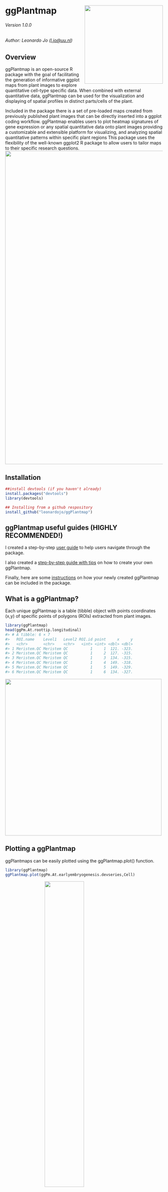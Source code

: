 
# ggPlantmap <img src="man/figures/hex.png" align="right" height="250"/>

###### Version 1.0.0

###### Author: Leonardo Jo (<l.jo@uu.nl>)

<!-- badges: start -->
<!-- badges: end -->

## Overview

ggPlantmap is an open-source R package with the goal of facilitating the
generation of informative ggplot maps from plant images to explore
quantitative cell-type specific data. When combined with external
quantitative data, ggPlantmap can be used for the visualization and
displaying of spatial profiles in distinct parts/cells of the plant.

Included in the package there is a set of pre-loaded maps created from
previously published plant images that can be directly inserted into a
ggplot coding workflow. ggPlantmap enables users to plot heatmap
signatures of gene expression or any spatial quantitative data onto
plant images providing a customizable and extensible platform for
visualizing, and analyzing spatial quantitative patterns within specific
plant regions This package uses the flexibility of the well-known
ggplot2 R package to allow users to tailor maps to their specific
research questions.
<img src="man/figures/ggPlantmap.example.jpg" align="center" width="1000"/>

## Installation

``` r
##install devtools (if you haven't already)
install.packages("devtools")
library(devtools)

## Installing from a github respository
install_github("leonardojo/ggPlantmap")
```

## ggPlantmap useful guides (HIGHLY RECOMMENDED!)

I created a step-by-step [user
guide](https://github.com/leonardojo/ggPlantmap/blob/main/ggPlantmap.userguide.md)
to help users navigate through the package.

I also created a [step-by-step guide with
tips](https://github.com/leonardojo/ggPlantmap/blob/main/TutorialforXMLfile.pdf)
on how to create your own ggPlantmap.

Finally, here are some
[instructions](github.com/leonardojo/ggPlantmap/contributetoggPlantmap.md)
on how your newly created ggPlantmap can be included in the package.

## What is a ggPlantmap?

Each unique ggPlantmap is a table (tibble) object with points
coordinates (x,y) of specific points of polygons (ROIs) extracted from
plant images.

``` r
library(ggPlantmap)
head(ggPm.At.roottip.longitudinal)
#> # A tibble: 6 × 7
#>   ROI.name    Level1   Level2 ROI.id point     x     y
#>   <chr>       <chr>    <chr>   <int> <int> <dbl> <dbl>
#> 1 Meristem.QC Meristem QC          1     1  121. -323.
#> 2 Meristem.QC Meristem QC          1     2  127. -315.
#> 3 Meristem.QC Meristem QC          1     3  134. -315.
#> 4 Meristem.QC Meristem QC          1     4  149. -318.
#> 5 Meristem.QC Meristem QC          1     5  149. -329.
#> 6 Meristem.QC Meristem QC          1     6  134. -327.
```

<img src="man/figures/guide/Slide6.JPG" align="center" height="500"/>

## Plotting a ggPlantmap

ggPlantmaps can be easily plotted using the ggPlantmap.plot() function.

``` r
library(ggPlantmap)
ggPlantmap.plot(ggPm.At.earlyembryogenesis.devseries,Cell)
```

<img src="man/figures/README-unnamed-chunk-4-1.png" width="50%" style="display: block; margin: auto;" />

``` r
ggPlantmap.plot(ggPm.At.roottip.longitudinal,Level1)
```

<img src="man/figures/README-unnamed-chunk-4-2.png" width="50%" style="display: block; margin: auto;" />

## Pre-loaded ggPlantmaps

The package contain a series of pre-loaded ggPlantmaps created from
previously published plant images. I hope to update the package with the
contribution of the plant research community.

``` r
library(ggPlantmap)
ggPm.summary
#> # A tibble: 16 × 9
#>    ggPlantmap.name   Species Tissue Type  Descr…¹ Layers Image…² Made.by Conta…³
#>    <chr>             <chr>   <chr>  <chr> <chr>   <chr>  <chr>   <chr>   <chr>  
#>  1 ggPm.At.roottip.… Arabid… root   cros… Cross-… Cells  https:… Leonar… jo.leo…
#>  2 ggPm.At.roottip.… Arabid… root   long… Longit… Cells  https:… Leonar… jo.leo…
#>  3 ggPm.At.3weekros… Arabid… roset… top … Top vi… Leaves https:… Leonar… jo.leo…
#>  4 ggPm.At.leafepid… Arabid… leaf … top … Top vi… Cells  https:… Leonar… jo.leo…
#>  5 ggPm.At.leaf.cro… Arabid… leaves cros… Cross-… Cells  https:… Leonar… jo.leo…
#>  6 ggPm.At.seed.dev… Arabid… seed   deve… Diagra… Cells… https:… Leonar… jo.leo…
#>  7 ggPm.At.earlyemb… Arabid… embryo deve… Diagra… Cells… https:… Leonar… jo.leo…
#>  8 ggPm.At.shootape… Arabid… shoot… long… Diagra… Layer… https:… Leonar… jo.leo…
#>  9 ggPm.At.inflores… Arabid… inflo… cros… Cross-… Cells  https:… Leonar… jo.leo…
#> 10 ggPm.Sl.root.cro… Solanu… root   cros… Cross-… Cells  https:… Leonar… jo.leo…
#> 11 ggPm.At.leaf.top… Arabid… leaf   top … Top vi… Leaves http:/… Leonar… jo.leo…
#> 12 ggPm.At.rootelon… Arabid… root … long… Longit… Cells  https:… Leonar… jo.leo…
#> 13 ggPm.At.rootmatu… Arabid… root … cros… Cross-… Cells  https:… Leonar… jo.leo…
#> 14 ggPm.At.flower.d… Arabid… flower diag… Diagra… Tissu… Taiz, … Leonar… jo.leo…
#> 15 ggPm.At.lateralr… Arabid… later… deve… Diagra… Cells… https:… Leonar… jo.leo…
#> 16 ggPm.Ms.root.cro… Medica… root   cros… Cross-… Cells  Unpubl… Leonar… jo.leo…
#> # … with abbreviated variable names ¹​Description, ²​Image.Reference,
#> #   ³​Contact.Info
```

<img src="man/figures/ggPm.someexamples.jpg" align="center" height="500"/>

## Color mapping

These maps can be easily loaded into a ggplot coding environment and
their color mapping changed based on the distinct layer classification
of each ggPlantmap.

<img src="man/figures/README-unnamed-chunk-6-1.png" width="50%" style="display: block; margin: auto;" />

<img src="man/figures/README-unnamed-chunk-7-1.png" width="50%" style="display: block; margin: auto;" />

## Overlaying external quantitative data into a ggPlantmap

With ggPlantmap you can overlay quantitative data into your ggPlantmap
to visualize it as sort of a heatmap. To do so, you will need another
table that contains quantitative data attributed to your ROIs.
<img src="man/figures/guide/Slide7.JPG" align="center" width="1200"/><br />

This approach can be very helpful for R Shiny app developers to create
web interactive tools to visualize quantitative data in plant cell or
structures.

Some examples of heatmaps generated from available published data:
<img src="man/figures/README-Slide2.PNG" align="center" width="1000"/><br />
<img src="man/figures/README-Slide3.PNG" align="center" width="1000"/><br />

## Is ggPlantmap only usefull for molecular expression data?

Not at all. ggPlantmap can also be used to produce many other type of
plots. Essentially anything that you can trace, you can create! Be
creative! I hope to build a community where people explore the usage of
ggPlantmap for the communication of Plant science.

<img src="man/figures/README-Slide4.PNG" align="center" width="1000"/><br />

## How can I create my own ggPlantmap?

The principle of creating a ggPlantmap is fairly simple. We generate a
list of ROIs (region of interests) in the Icy open-source software
(<https://icy.bioimageanalysis.org/>) from any plant image. These ROIs
are saved as XML files and later be converted into ggPlantmaps with the
XML.to.ggPlantmap() function. [We created step-by-step guide with
tips](https://github.com/leonardojo/ggPlantmap/blob/main/TutorialforXMLfile.pdf)
on how to generate xml images from plant images.

<img src="man/figures/README-Slide1.PNG" align="center" width="800"/>

``` r
new.ggPlantmap <- XML.to.ggPlantmap("data/ggPm.sample.xml")
ggPlantmap.plot(new.ggPlantmap,ROI.name)
```

<img src="man/figures/README-unnamed-chunk-8-1.png" width="50%" />

## Can my ggPlantmap be included in the package?

YES!!! Any Plant map can be included in the package. Here are some
[instructions](github.com/leonardojo/ggPlantmap/contributetoggPlantmap.md)
on how your newly created ggPlantmap can be included in the package.

If you create one, please email me (<l.jo@uu.nl>) your ggPlantmap as
tab-delimited table and I’ll make sure to include in the package. You
will be credited and your information will be displayed in the summary
file. I really hope this becomes an organic package with the
contribution of the plant research community.

## Acknowledgements

I would like to acknowledge Kaisa Kajala, Lisa Oskam, Monica Garcia
Gomez, Pierre Gautrat and Kyra van der Velde for testing ggPlantmap. I
also would like to acknowledge Andres Romanowski for providing some data
for the initial tests of ggPlantmap.

## How to cite

(Soon)
